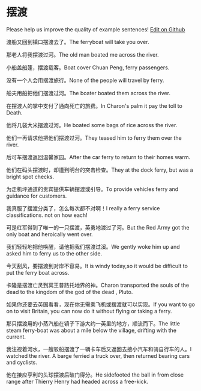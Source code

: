# 摆渡

Please help us improve the quality of example sentences! [Edit on Github](https://github.com/jiyushe/jiyu-example-sentence-source/blob/main/chinese/baidu_2.md)

<p><span class="chinese">渡船又回到镇口摆渡去了。</span><span class="english">The ferryboat will take you over.</span></p>

<p><span class="chinese">那老人将我摆渡过河。</span><span class="english">The old man boated me across the river.</span></p>

<p><span class="chinese">小船盖船篷，摆渡载客。</span><span class="english">Boat cover Chuan Peng, ferry passengers.</span></p>

<p><span class="chinese">没有一个人会用摆渡旅行。</span><span class="english">None of the people will travel by ferry.</span></p>

<p><span class="chinese">船夫用船把他们摆渡过河。</span><span class="english">The boater boated them across the river.</span></p>

<p><span class="chinese">在摆渡人的掌中支付了通向死亡的旅费。</span><span class="english">In Charon's palm it pay the toll to Death.</span></p>

<p><span class="chinese">他将几袋大米摆渡过河。</span><span class="english">He boated some bags of rice across the river.</span></p>

<p><span class="chinese">他们一再请求他把他们摆渡过河。</span><span class="english">They teased him to ferry them over the river.</span></p>

<p><span class="chinese">后可车摆渡返回温馨家园。</span><span class="english">After the car ferry to return to their homes warm.</span></p>

<p><span class="chinese">他们在码头摆渡时，却遭到明台的突击检查。</span><span class="english">They at the dock ferry, but was a bright spot checks.</span></p>

<p><span class="chinese">为走机坪通道的贵宾提供车辆摆渡或引导。</span><span class="english">To provide vehicles ferry and guidance for customers.</span></p>

<p><span class="chinese">我真服了摆渡分类了，怎么每次都不对啊！</span><span class="english">I really a ferry service classifications. not on how each!</span></p>

<p><span class="chinese">可是红军得到了唯一的一只摆渡，英勇地渡过了河。</span><span class="english">But the Red Army got the only boat and heroically went over.</span></p>

<p><span class="chinese">我们轻轻地把他唤醒，请他把我们摆渡过溪。</span><span class="english">We gently woke him up and asked him to  ferry  us to the other side.</span></p>

<p><span class="chinese">今天刮风，要摆渡到对岸不容易。</span><span class="english">It is windy today,so it would be difficult to put the ferry boat across.</span></p>

<p><span class="chinese">卡隆是摆渡亡灵到冥王普路托地界的神。</span><span class="english">Charon transported the souls of the dead to the kingdom of the god of the dead , Pluto.</span></p>

<p><span class="chinese">如果你还要去英国看看，现在你无需乘飞机或摆渡就可以实现。</span><span class="english">If you want to go on to visit Britain, you can now do it without flying or taking a ferry.</span></p>

<p><span class="chinese">那只摆渡用的小蒸汽船在镇子下游大约一英里的地方，顺流而下。</span><span class="english">The little steam ferry-boat was about a mile below the village, drifting with the current.</span></p>

<p><span class="chinese">我注视着河水，一艘驳船摆渡了一辆卡车后又返回去接小汽车和骑自行车的人。</span><span class="english">I watched the river. A barge ferried a truck over, then returned bearing cars and cyclists.</span></p>

<p><span class="chinese">他在接应亨利的头球摆渡后破门得分。</span><span class="english">He sidefooted the ball in from close range after Thierry Henry had headed across a free-kick.</span></p>

